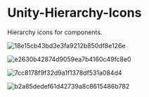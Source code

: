 # Unity-Hierarchy-Icons

Hierarchy icons for components.

![18e15cb43bd3e3fa9212b850df8e126e](https://github.com/user-attachments/assets/49702275-a5a7-4e1e-9ba3-cb422f58f940)

![e2630b42874d9059ea7b4160c49fc8e0](https://github.com/user-attachments/assets/79aae78e-cb9e-44bf-8f69-f9b801525cc4)

![7cc8178f9f32d9a1f1378df531a084d4](https://github.com/user-attachments/assets/f4206bb7-352c-4026-b9d7-f707bb141b1d)

![b2a85dedef61d42739a8c8615486b782](https://github.com/user-attachments/assets/641a59bf-1132-4684-866c-c8599f55e204)
